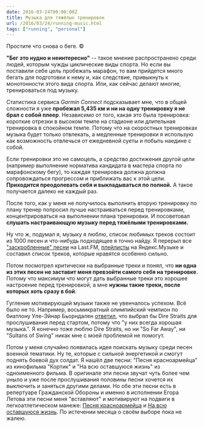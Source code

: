 ```yaml
---
date: 2016-03-24T00:00:00Z
title: Музыка для тяжёлых тренировок
url: /2016/03/24/running-music.html
tags: ["running", "personal"]
---
```


Простите что снова о беге. ©

**"Бег это нудно и неинтересно"** -- такое мнение распространено среди людей,
которым чужды циклические виды спорта. Но если вы поставили себе цель пробежать
марафон, то вам прийдется много бегать для подготовки к нему и, как следствие,
привыкнуть к монотонности этого вида спорта. Или, как сейчас делают многие,
тренироваться под музыку.

Статистика сервиса *Garmin Connect* подсказывает мне, что в общей сложности я
уже **пробежал 5,435 км и ни на одну тренировку я не брал с собой плеер**.
Независимо от того, какая это была тренировка: короткие отрезки в высоком темпе
на стадионе или длительная тренировка в спокойном темпе. Потому что на
скоростных тренировках музыка будет только отвлекать, а медленные тренировки я
использую как возможность отвлечься от ежедневной суеты и побыть наедине с
собой.

Если тренировки это не самоцель, а средство достижения другой цели (например
выполнение норматива кандидата в мастера спорта по марафонскому бегу), то каждая
тренировка должна должна сопровождаться прогрессом и приближать вас к этой цели.
**Приходится преодолевать себя и выкладываться по полной.** А такое получается
далеко не каждый раз.

После того, как у меня не получилось выполнить вторую тренировку по плану тренер
попросил лучше настраиваться перед тренировками, концентрироваться на выполнении
плана тренировки. И посоветовал **слушать настраивающую музыку перед тяжёлыми
тренировками.**

Ну что ж, подумал я, музыку я люблю, список любимых треков состоит из 1000 песен
и что-нибудь подходящее я точно найду. Я перерыл все ["заскробленные"
песни](https://www.last.fm/ru/user/estetus) на Last.FM,
[плейлисты](https://music.yandex.ru/users/ligurio/playlists) на Яндекс.Музыке и
составил список треков, которые нравятся особенно сильно.

Потом посмотрел критически на выбранные треки и понял, что **ни одна из этих песен
не заставит меня превзойти самого себя на тренировке**. Потому что максимум что
могут дать выбранные треки это хорошее настроение перед тренировкой, а мне **нужны
такие треки, после которых хоть сразу в бой**.

Гугление  мотивирующей музыки также не увенчалось успехом. Вcё было не то.
Например, восьмикратный олимпийский чемпион по биатлону Уле-Эйнар Бьорндален
[ответил](https://the-challenger.ru/challenge/10-pesen-vdohnovlyayuschih-sportsmenov-na-podvigi-mirovye-rekordy/),
что выбрал бы Dire Straits для прослушивания перед стартом, потому что "у них
всегда хорошая музыка.". Я конечно тоже люблю Dire Straits, но ни "So Far Away",
ни "Sultans of Swing" никак мне с моей проблемой не помогут.

Потом у меня случайно появилась идея поискать музыку среди песен военной
тематики. Ну те, которые с сильной энергетикой и  cмогут поднять боевой дух
солдат. Я нашёл две песни: "Песня красноармейца" из кинофильма "Кортик" и "На
всю оставшуюся жизнь" из одноименного фильма. В оригинале эти песни звучат чуть
более чем уныло и уже после прослушивания половины песни хочется их выключить и
заняться другими делами. Но обе эти песни есть в репертуаре Гражданской Обороны
и именно в исполнении Егора Летова эти песни меня "вставляют" и мотивируют на
подвиги в легкоатлетическом манеже: [Песня
красноармейца](https://www.youtube.com/watch?v=_71KrRG7sS8) и [На всю оставшуюся
жизнь](https://www.youtube.com/watch?v=M6gkduytOmo).  По истечении месяца о
своём выборе пока не жалею.

<!--
- [Vanessa Mae - Red Hot](https://www.youtube.com/watch?v=7bDNJAzREQY)
- Reaktor Productions - [Can't slow down](https://www.youtube.com/watch?v=F18vzszI4bU)
- Martin Garrix - [Animals](https://www.youtube.com/watch?v=gCYcHz2k5x0)
- [Survivor - Eye Of The Tiger](https://www.youtube.com/watch?v=btPJPFnesV4)
или девятую симфонию Людвига Бетховена в исполнении оркестра
под руководством Артура Тосканини (http://rutracker.org/forum/viewtopic.php?t=1743827).

Получился такой треклист:
- Freaks - Timmy Trumpet, Savage, Savage
- [Reaktor Productions - Can't slow down](https://www.youtube.com/watch?v=F18vzszI4bU)
- [Martin Garrix - Animals](https://www.youtube.com/watch?v=gCYcHz2k5x0)
- [Survivor - Eye Of The Tiger](https://www.youtube.com/watch?v=btPJPFnesV4)
- [The Prodigy - Thunder](https://www.youtube.com/watch?v=-91xG7scrDs)
- [Ночные Снайперы - Актриса](https://www.youtube.com/watch?v=8aBItZQt8ws)
- [Элизиум - Три белых коня](https://www.youtube.com/watch?v=pVDSjFioMBE)
- [Reel Big Fish - Everything Sucks](https://www.youtube.com/watch?v=ALHybzqaWwg)
- [Ace of Base - Beautiful Life](https://www.youtube.com/watch?v=wh-07BzfgYY)
- [Дистемпер - Мечта](https://www.youtube.com/watch?v=oEBeHSuu4fI)
- [Spitfire - Буратино](https://www.youtube.com/watch?v=fK4NLQqsw9g)
- Tony Anderson - Eyes Wide Open ([Московский марафон 2015](https://www.youtube.com/watch?v=XBeOIUsgj1o))
- [Московский марафон - 2013](https://www.youtube.com/watch?v=tpvw21Wk-Yk)
- [Московский марафон - 2014](https://www.youtube.com/watch?v=OfnvY6okHRs)
- [Vanessa Mae - Red Hot](https://www.youtube.com/watch?v=7bDNJAzREQY)
- [Thomas Bergersen, Two Steps from Hell - Heart of Courage](https://www.youtube.com/watch?v=XYKUeZQbMF0)
- [Sophie Ellis-Bextor - China Heart](https://www.youtube.com/watch?v=o6GAaXquuQk)
- me first and the gimme gimmes Sweet Caroline
- Me First And The Gimme Gimmes I Believe I Can Fly
- Me First And The Gimme Gimmes I Will Survive
- Me First And The Gimme Gimmes Wild World
- Me First And The Gimme Gimmes All My Lovin'
- Me First And The Gimme Gimmes I'll Be There
- Me First And The Gimme Gimmes Where Do Broken Hearts Go
- Me First And The Gimme Gimmes Rocket Man
- Me First And The Gimme Gimmes Uptown Girl
- Me First And The Gimme Gimmes I Am A Rock
- Полет на дельтаплане Приключения Электроников
- Apocalyptica — Faraway Vol. 2
- Daft Punk — Around the World
- Secret Garden — Adagio
- Хуй Забей — Подмога
- System of a Down — B.Y.O.B.
- Rise Against — Prayer of the Refugee
- Nightwish — Wishmaster
- Кино — Группа крови
- Кино — Звезда по имени Солнце
- Carl Orff — Carmina Burana
- Clawfinger — Biggest & The Best
- Sophie Ellis-Bextor — Groovejet (If This Ain't Love)
- Сплин — Всадник
- Dire Straits — So Far Away
- 2CELLOS — The Resistance
- Rammstein — Keine Lust
- Apocalyptica - Heat
- Vanessa-Mae — Red Hot [Symphonic Mix]
- Dire Straits — Sultans of Swing
- Dire Straits — Brothers in Arms
- Die Apokalyptischen Reiter — Dschinghis Khan
- Die Apokalyptischen Reiter — Seid Willkommen
- Die Apokalyptischen Reiter — Wahnsinn
- "Reaktor Productions - Can't Slow Down" из [Race The Tube](https://www.youtube.com/watch?v=PH_Z8Ghuq6E)
- "Martin Garrix - Animals" c Мюнхенского забега на 10 км.
-->
